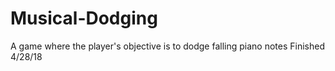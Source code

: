 # Musical-Dodging
A game where the player's objective is to dodge falling piano notes
Finished 4/28/18
